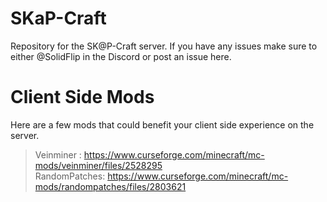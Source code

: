 # SKaP-Craft
Repository for the SK@P-Craft server. If you have any issues make sure to either @SolidFlip in the Discord or post an issue here.


# Client Side Mods
Here are a few mods that could benefit your client side experience on the server.

> Veinminer : https://www.curseforge.com/minecraft/mc-mods/veinminer/files/2528295  
> RandomPatches: https://www.curseforge.com/minecraft/mc-mods/randompatches/files/2803621




